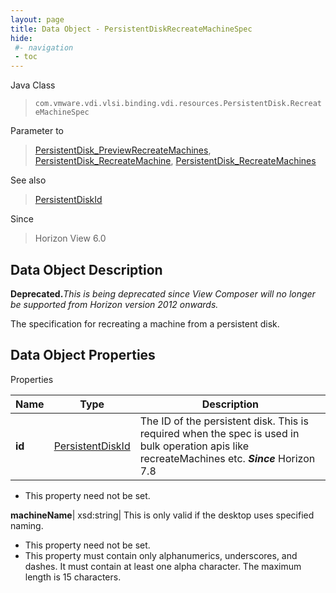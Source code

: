 ```yaml
---
layout: page
title: Data Object - PersistentDiskRecreateMachineSpec
hide:
 #- navigation
 - toc
---
```






Java Class  
> `com.vmware.vdi.vlsi.binding.vdi.resources.PersistentDisk.RecreateMachineSpec`

Parameter to  
> [PersistentDisk_PreviewRecreateMachines](vdi.resources.PersistentDisk.md#previewRecreateMachines), [PersistentDisk_RecreateMachine](vdi.resources.PersistentDisk.md#recreateMachine), [PersistentDisk_RecreateMachines](vdi.resources.PersistentDisk.md#recreateMachines)

See also  
> [PersistentDiskId](vdi.entity.PersistentDiskId.md)

Since  
> Horizon View 6.0


## Data Object Description 

**Deprecated.**_This is being deprecated since View Composer will no longer be supported from Horizon version 2012 onwards._

The specification for recreating a machine from a persistent disk. 

## Data Object Properties

Properties

Name |  Type |  Description   
---|---|---  
**id**| [PersistentDiskId](vdi.entity.PersistentDiskId.md)|  The ID of the persistent disk. This is required when the spec is used in bulk operation apis like recreateMachines etc.  **_Since_** Horizon 7.8  


 * This property need not be set.

  
**machineName**|  xsd:string|  This is only valid if the desktop uses specified naming.   


 * This property need not be set.
  * This property must contain only alphanumerics, underscores, and dashes. It must contain at least one alpha character. The maximum length is 15 characters. 

  
  
  
   
  
  
